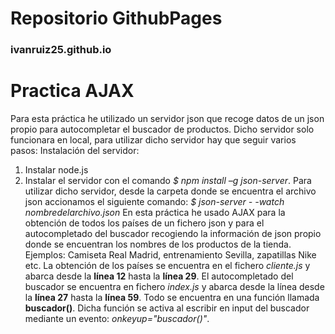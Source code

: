 # Repositorio GithubPages
### ivanruiz25.github.io

# Practica AJAX

Para esta práctica he utilizado un servidor json que recoge datos de un json propio para autocompletar el buscador de productos.
Dicho servidor solo funcionara en local, para utilizar dicho servidor hay que seguir varios pasos:
Instalación del servidor:
1.	Instalar node.js
2.	Instalar el servidor con el comando *$ npm install –g json-server*.
Para utilizar dicho servidor, desde la carpeta donde se encuentra el archivo json accionamos el siguiente comando:
*$ json-server - -watch nombredelarchivo.json*
En esta práctica he usado AJAX para la obtención de todos los países de un fichero json y para el autocompletado del buscador recogiendo la información de json propio donde se encuentran los nombres de los productos de la tienda.
Ejemplos:
Camiseta Real Madrid, entrenamiento Sevilla, zapatillas Nike etc.
La obtención de los países se encuentra en el fichero *cliente.js* y abarca desde la **línea 12** hasta la **línea 29**.
El autocompletado del buscador se encuentra en fichero *index.js* y abarca desde la línea desde la **línea 27** hasta la **línea 59**. Todo se encuentra en una función llamada **buscador()**. Dicha función se activa al escribir en input del buscador mediante un evento: *onkeyup="buscador()"*.


